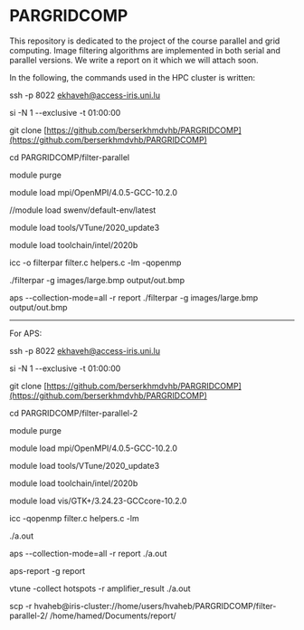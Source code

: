 # PARGRIDCOMP
This repository is dedicated to the project of the course parallel and grid computing.
Image filtering algorithms are implemented in both serial and parallel versions.
We write a report on it which we will attach soon.


In the following, the commands used in the HPC cluster is written:

ssh -p 8022 ekhaveh@access-iris.uni.lu

si -N 1 --exclusive -t 01:00:00

git clone [https://github.com/berserkhmdvhb/PARGRIDCOMP](https://github.com/berserkhmdvhb/PARGRIDCOMP)

cd PARGRIDCOMP/filter-parallel

module purge

module load mpi/OpenMPI/4.0.5-GCC-10.2.0

//module load swenv/default-env/latest

module load tools/VTune/2020_update3

module load toolchain/intel/2020b


icc -o filterpar filter.c helpers.c -lm -qopenmp


./filterpar -g images/large.bmp output/out.bmp

aps --collection-mode=all -r report ./filterpar -g images/large.bmp output/out.bmp

---
For APS:


ssh -p 8022 ekhaveh@access-iris.uni.lu

si -N 1 --exclusive -t 01:00:00

git clone [https://github.com/berserkhmdvhb/PARGRIDCOMP](https://github.com/berserkhmdvhb/PARGRIDCOMP)

cd PARGRIDCOMP/filter-parallel-2

module purge

module load mpi/OpenMPI/4.0.5-GCC-10.2.0

module load tools/VTune/2020_update3

module load toolchain/intel/2020b

module load vis/GTK+/3.24.23-GCCcore-10.2.0

icc -qopenmp filter.c helpers.c -lm 

./a.out

aps --collection-mode=all -r report ./a.out

aps-report -g report

vtune -collect hotspots -r amplifier_result ./a.out


scp -r hvaheb@iris-cluster://home/users/hvaheb/PARGRIDCOMP/filter-parallel-2/ /home/hamed/Documents/report/
